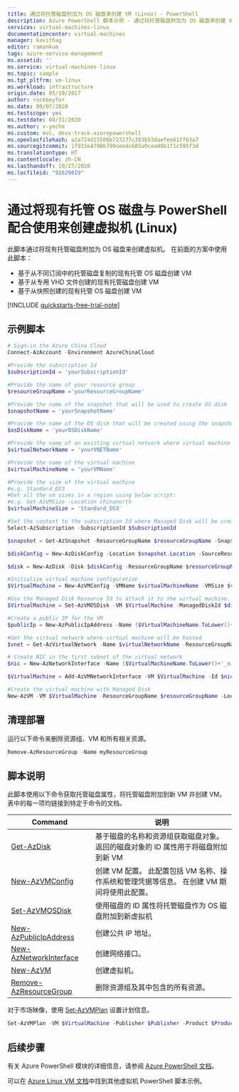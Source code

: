 ```yaml
---
title: 通过将托管磁盘附加为 OS 磁盘来创建 VM (Linux) - PowerShell
description: Azure PowerShell 脚本示例 - 通过将托管磁盘附加为 OS 磁盘来创建 VM
services: virtual-machines-linux
documentationcenter: virtual-machines
manager: kavithag
editor: ramankum
tags: azure-service-management
ms.assetid: ''
ms.service: virtual-machines-linux
ms.topic: sample
ms.tgt_pltfrm: vm-linux
ms.workload: infrastructure
origin.date: 05/10/2017
author: rockboyfor
ms.date: 09/07/2020
ms.testscope: yes
ms.testdate: 08/31/2020
ms.author: v-yeche
ms.custom: mvc, devx-track-azurepowershell
ms.openlocfilehash: a2a724d15506b723277c383b53daefee61ff63a7
ms.sourcegitcommit: 1f933e4790b799ceedc685a0cea80b1f1c595f3d
ms.translationtype: HT
ms.contentlocale: zh-CN
ms.lasthandoff: 10/27/2020
ms.locfileid: "92629819"
---
```

# <a name="create-a-virtual-machine-using-an-existing-managed-os-disk-with-powershell-linux"></a>通过将现有托管 OS 磁盘与 PowerShell 配合使用来创建虚拟机 (Linux)

此脚本通过将现有托管磁盘附加为 OS 磁盘来创建虚拟机。 在前面的方案中使用此脚本：
* 基于从不同订阅中的托管磁盘复制的现有托管 OS 磁盘创建 VM
* 基于从专用 VHD 文件创建的现有托管磁盘创建 VM 
* 基于从快照创建的现有托管 OS 磁盘创建 VM 

[!INCLUDE [quickstarts-free-trial-note](../../../includes/quickstarts-free-trial-note.md)]

## <a name="sample-script"></a>示例脚本

```powershell
# Sign-in the Azure China Cloud
Connect-AzAccount -Environment AzureChinaCloud

#Provide the subscription Id
$subscriptionId = 'yourSubscriptionId'

#Provide the name of your resource group
$resourceGroupName ='yourResourceGroupName'

#Provide the name of the snapshot that will be used to create OS disk
$snapshotName = 'yourSnapshotName'

#Provide the name of the OS disk that will be created using the snapshot
$osDiskName = 'yourOSDiskName'

#Provide the name of an existing virtual network where virtual machine will be created
$virtualNetworkName = 'yourVNETName'

#Provide the name of the virtual machine
$virtualMachineName = 'yourVMName'

#Provide the size of the virtual machine
#e.g. Standard_DS3
#Get all the vm sizes in a region using below script:
#e.g. Get-AzVMSize -Location chinanorth
$virtualMachineSize = 'Standard_DS3'

#Set the context to the subscription Id where Managed Disk will be created
Select-AzSubscription -SubscriptionId $SubscriptionId

$snapshot = Get-AzSnapshot -ResourceGroupName $resourceGroupName -SnapshotName $snapshotName

$diskConfig = New-AzDiskConfig -Location $snapshot.Location -SourceResourceId $snapshot.Id -CreateOption Copy

$disk = New-AzDisk -Disk $diskConfig -ResourceGroupName $resourceGroupName -DiskName $osDiskName

#Initialize virtual machine configuration
$VirtualMachine = New-AzVMConfig -VMName $virtualMachineName -VMSize $virtualMachineSize

#Use the Managed Disk Resource Id to attach it to the virtual machine. Please change the OS type to linux if OS disk has linux OS
$VirtualMachine = Set-AzVMOSDisk -VM $VirtualMachine -ManagedDiskId $disk.Id -CreateOption Attach -Windows

#Create a public IP for the VM
$publicIp = New-AzPublicIpAddress -Name ($VirtualMachineName.ToLower()+'_ip') -ResourceGroupName $resourceGroupName -Location $snapshot.Location -AllocationMethod Dynamic

#Get the virtual network where virtual machine will be hosted
$vnet = Get-AzVirtualNetwork -Name $virtualNetworkName -ResourceGroupName $resourceGroupName

# Create NIC in the first subnet of the virtual network
$nic = New-AzNetworkInterface -Name ($VirtualMachineName.ToLower()+'_nic') -ResourceGroupName $resourceGroupName -Location $snapshot.Location -SubnetId $vnet.Subnets[0].Id -PublicIpAddressId $publicIp.Id

$VirtualMachine = Add-AzVMNetworkInterface -VM $VirtualMachine -Id $nic.Id

#Create the virtual machine with Managed Disk
New-AzVM -VM $VirtualMachine -ResourceGroupName $resourceGroupName -Location $snapshot.Location

```

## <a name="clean-up-deployment"></a>清理部署

运行以下命令来删除资源组、VM 和所有相关资源。

```powershell
Remove-AzResourceGroup -Name myResourceGroup
```

## <a name="script-explanation"></a>脚本说明

此脚本使用以下命令获取托管磁盘属性，将托管磁盘附加到新 VM 并创建 VM。 表中的每一项均链接到特定于命令的文档。

| Command | 说明 |
|---|---|
| [Get-AzDisk](https://docs.microsoft.com/powershell/module/az.compute/get-azdisk) | 基于磁盘的名称和资源组获取磁盘对象。 返回的磁盘对象的 ID 属性用于将磁盘附加到新 VM |
| [New-AzVMConfig](https://docs.microsoft.com/powershell/module/az.compute/new-azvmconfig) | 创建 VM 配置。 此配置包括 VM 名称、操作系统和管理凭据等信息。 在创建 VM 期间将使用此配置。 |
| [Set-AzVMOSDisk](https://docs.microsoft.com/powershell/module/az.compute/set-azvmosdisk) | 使用磁盘的 ID 属性将托管磁盘作为 OS 磁盘附加到新虚拟机 |
| [New-AzPublicIpAddress](https://docs.microsoft.com/powershell/module/az.network/new-azpublicipaddress) | 创建公共 IP 地址。 |
| [New-AzNetworkInterface](https://docs.microsoft.com/powershell/module/az.network/new-aznetworkinterface) | 创建网络接口。 |
| [New-AzVM](https://docs.microsoft.com/powershell/module/az.compute/new-azvm) | 创建虚拟机。 |
| [Remove-AzResourceGroup](https://docs.microsoft.com/powershell/module/az.resources/remove-azresourcegroup) | 删除资源组及其中包含的所有资源。 |

对于市场映像，使用 [Set-AzVMPlan](https://docs.microsoft.com/powershell/module/az.compute/set-azvmplan) 设置计划信息。

```powershell
Set-AzVMPlan -VM $VirtualMachine -Publisher $Publisher -Product $Product -Name $Bame
```

## <a name="next-steps"></a>后续步骤

有关 Azure PowerShell 模块的详细信息，请参阅 [Azure PowerShell 文档](https://docs.microsoft.com/powershell/azure/)。

可以在 [Azure Linux VM 文档](../linux/powershell-samples.md?toc=%2fvirtual-machines%2flinux%2ftoc.json)中找到其他虚拟机 PowerShell 脚本示例。

<!-- Update_Description: update meta properties, wording update, update link -->